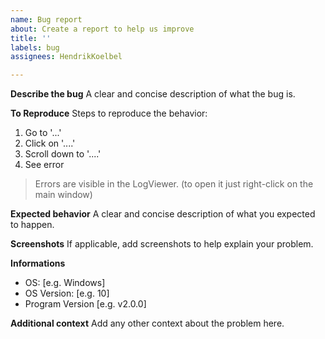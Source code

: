 ```yaml
---
name: Bug report
about: Create a report to help us improve
title: ''
labels: bug
assignees: HendrikKoelbel

---
```


**Describe the bug**
A clear and concise description of what the bug is.

**To Reproduce**
Steps to reproduce the behavior:
1. Go to '...'
2. Click on '....'
3. Scroll down to '....'
4. See error

> Errors are visible in the LogViewer. (to open it just right-click on the main window)

**Expected behavior**
A clear and concise description of what you expected to happen.

**Screenshots**
If applicable, add screenshots to help explain your problem.

**Informations**
 - OS: [e.g. Windows]
 - OS Version: [e.g. 10]
 - Program Version [e.g. v2.0.0]

**Additional context**
Add any other context about the problem here.
